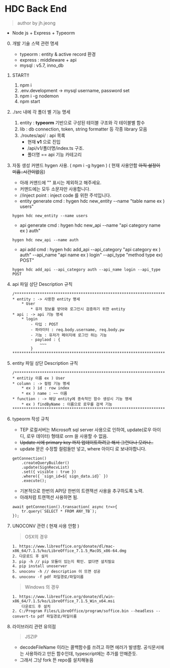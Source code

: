 # HDC Back End
> author by jh.jeong

-  Node js + Express + Typeorm
0. 개발 기술 스택 관련 명세
    - typeorm : entity & active record 환경
    - express : middleware + api
    - mysql : v5.7, inno_db
1. START!!
    1. npm i
    2. .env.development -> mysql username, password set
    4. npm i -g nodemon
    3. npm start
2. ./src 내에 각 폴더 별 기능 명세
	1. entity : **typeorm** 기반으로 구성된 테이블 구조와 각 테이블별 함수
    2. lib : db connection, token, string formatter 등 각종 library 모음
    3. ./routes/api/ : api 목록
        - 현재 **v1** 으로 진입
        - /api/v1/폴더명/index.ts 구조.
        - 폴더명 == api 기능 카테고리

3. 자동 생성 커맨드 hygen 사용. ( npm i -g hygen ) ( 현재 사용안함 ~~아직 설정이 미흡..시간이없음~~)
	- 아래 커맨드에 "" 표시는 제외하고 해주세요.
    - 커맨드에는 모두 소문자만 사용합니다.
    - //inject point : inject code 를 위한 주석입니다.
	- entity generate cmd : hygen hdc new_entity --name "table name ex ) users"
	```
	hygen hdc new_entity --name users
	```
    - api generate cmd : hygen hdc new_api --name "api category name ex ) auth"
    ```
    hygen hdc new_api --name auth
    ```
    - api add cmd : hygen hdc add_api --api_category "api category ex ) auth" --api_name "api name ex ) login" --api_type "method type ex) POST" 
    ```
    hygen hdc add_api --api_category auth --api_name login --api_type POST
    ```
	
4. api 파일 상단 Description 규칙
	```
	/******************************************************************************
    * entity : -> 사용한 entity 명세 
        * User
            * 유저 정보를 받아와 로그인시 검증하기 위한 entity
    * api : -> api 기능 명세
        * login
            - 타입 : POST
            - 파라미터 : req.body.username, req.body.pw
            - 기능 : 유저가 페이지에 로그인 하는 기능
            - paylaod : {
                ~~~
            }
    ******************************************************************************/
	```

5. entity 파일 상단 Description 규칙
	```
	/******************************************************************************
    * entitiy 이름 ex ) User
    * column : -> 컬럼 기능 명세
        * ex ) id : row index
        * ex ) name : ~~ 이름
    * function : -> 해당 entity에 종속적인 함수 생성시 기능 명세
        * ex ) findByName : 이름으로 로우를 검색 기능
    ******************************************************************************/
	```


6. typeorm 작성 규칙
	- TEP 로컬서버는 Microsoft sql server 사용으로 인하여, update(로우 아이디, 로우 데이터) 형태로 orm 을 사용할 수 없음.
    - ~~Update 시에 primary key 까지 업데이트하려고 해서 그런다나 모라나..~~
	- update 문은 수정할 컬럼들만 넣고, where 아이디 로 보내야합니다.
    ```
    getConnection()
        .createQueryBuilder()
        .update(SignRecvList)
        .set({ visible : true })
        .where({ `sign_id=${ sign_data.id}` })
        .execute();
    ```
    - 기본적으로 한번의 API당 한번의 트랜잭션 사용을 추구하도록 노력.
    - 아래처럼 트랜잭션 사용하면 됨.
    ```
    await getConnection().transaction( async tr=>{
        tr.query(`SELECT * FROM ANY_TB`);
    });
    ```

7. UNOCONV 관련 ( 현재 사용 안함 )
    > OSX의 경우
    ```
    1. https://www.libreoffice.org/donate/dl/mac-x86_64/7.1.5/ko/LibreOffice_7.1.5_MacOS_x86-64.dmg
    2. 다운로드 후 설치
    3. pip -h // pip 모듈이 있는지 확인. 없다면 설치필요
    4. pip install unoserver
    5. unoconv -h // description 이 뜨면 성공
    6. unoconv -f pdf 파일경로/파일이름
    ```
    > Windows 의 경우
    ```
    1. https://www.libreoffice.org/donate/dl/win-x86_64/7.1.5/ko/LibreOffice_7.1.5_Win_x64.msi
        다운로드 후 설치
    2. C:/Program Files/LibreOffice/program/soffice.bin --headless --convert-to pdf 파일경로/파일이름
    ```

8. 라이브러리 관련 유의점
    > JSZIP
    - decodeFileName 이라는 콜백함수를 쓰려고 하면 에러가 발생함. 공식문서에는 사용하라고 만든 함수인데, typescript에는 추가를 안해준듯.
    - 그래서 그냥 fork 뜬 repo를 설치해놓음